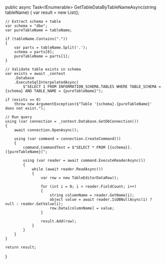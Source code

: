 public async Task<IEnumerable<TableEditorDataRow>> GetTableDataByTableNameAsync(string tableName)
{
    var result = new List<TableEditorDataRow>();

    // Extract schema + table
    var schema = "dbo"; 
    var pureTableName = tableName;

    if (tableName.Contains("."))
    {
        var parts = tableName.Split('.');
        schema = parts[0];
        pureTableName = parts[1];
    }

    // Validate table exists in schema
    var exists = await _context
        .Database
        .ExecuteSqlInterpolatedAsync(
            $"SELECT 1 FROM INFORMATION_SCHEMA.TABLES WHERE TABLE_SCHEMA = {schema} AND TABLE_NAME = {pureTableName}");

    if (exists == 0)
        throw new ArgumentException($"Table '{schema}.{pureTableName}' does not exist.");

    // Run query
    using (var connection = _context.Database.GetDbConnection())
    {
        await connection.OpenAsync();

        using (var command = connection.CreateCommand())
        {
            command.CommandText = $"SELECT * FROM [{schema}].[{pureTableName}]";

            using (var reader = await command.ExecuteReaderAsync())
            {
                while (await reader.ReadAsync())
                {
                    var row = new TableEditorDataRow();

                    for (int i = 0; i < reader.FieldCount; i++)
                    {
                        string columnName = reader.GetName(i);
                        object value = await reader.IsDBNullAsync(i) ? null : reader.GetValue(i);
                        row.Data[columnName] = value;
                    }

                    result.Add(row);
                }
            }
        }
    }

    return result;
}